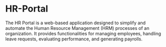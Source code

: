 # HR-Portal
The HR Portal is a web-based application designed to simplify and automate the Human Resource Management (HRM) processes of an organization. It provides functionalities for managing employees, handling leave requests, evaluating performance, and generating payrolls.
